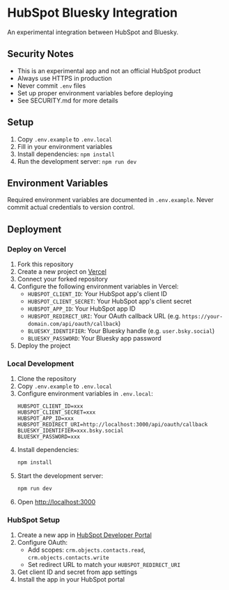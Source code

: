 # HubSpot Bluesky Integration

An experimental integration between HubSpot and Bluesky.

## Security Notes

- This is an experimental app and not an official HubSpot product
- Always use HTTPS in production
- Never commit `.env` files
- Set up proper environment variables before deploying
- See SECURITY.md for more details

## Setup

1. Copy `.env.example` to `.env.local`
2. Fill in your environment variables
3. Install dependencies: `npm install`
4. Run the development server: `npm run dev`

## Environment Variables

Required environment variables are documented in `.env.example`. Never commit actual credentials to version control.

## Deployment

### Deploy on Vercel

1. Fork this repository
2. Create a new project on [Vercel](https://vercel.com)
3. Connect your forked repository
4. Configure the following environment variables in Vercel:
   - `HUBSPOT_CLIENT_ID`: Your HubSpot app's client ID
   - `HUBSPOT_CLIENT_SECRET`: Your HubSpot app's client secret
   - `HUBSPOT_APP_ID`: Your HubSpot app ID
   - `HUBSPOT_REDIRECT_URI`: Your OAuth callback URL (e.g. `https://your-domain.com/api/oauth/callback`)
   - `BLUESKY_IDENTIFIER`: Your Bluesky handle (e.g. `user.bsky.social`)
   - `BLUESKY_PASSWORD`: Your Bluesky app password
5. Deploy the project

### Local Development

1. Clone the repository
2. Copy `.env.example` to `.env.local`
3. Configure environment variables in `.env.local`:
   ```
   HUBSPOT_CLIENT_ID=xxx
   HUBSPOT_CLIENT_SECRET=xxx
   HUBSPOT_APP_ID=xxx
   HUBSPOT_REDIRECT_URI=http://localhost:3000/api/oauth/callback
   BLUESKY_IDENTIFIER=xxx.bsky.social
   BLUESKY_PASSWORD=xxx
   ```
4. Install dependencies:
   ```bash
   npm install
   ```
5. Start the development server:
   ```bash
   npm run dev
   ```
6. Open [http://localhost:3000](http://localhost:3000)

### HubSpot Setup

1. Create a new app in [HubSpot Developer Portal](https://developers.hubspot.com)
2. Configure OAuth:
   - Add scopes: `crm.objects.contacts.read`, `crm.objects.contacts.write`
   - Set redirect URL to match your `HUBSPOT_REDIRECT_URI`
3. Get client ID and secret from app settings
4. Install the app in your HubSpot portal
